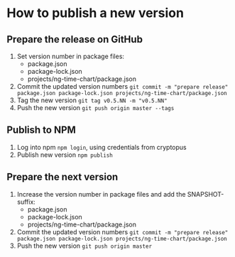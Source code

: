 How to publish a new version
===

## Prepare the release on GitHub
1. Set version number in package files:
    - package.json
    - package-lock.json
    - projects/ng-time-chart/package.json
2. Commit the updated version numbers `git commit -m "prepare release" package.json package-lock.json projects/ng-time-chart/package.json`
3. Tag the new version `git tag v0.5.NN -m "v0.5.NN"`
4. Push the new version `git push origin master --tags`

## Publish to NPM
1. Log into npm `npm login`, using credentials from cryptopus
2. Publish new version `npm publish`

## Prepare the next version
1. Increase the version number in package files and add the SNAPSHOT-suffix:
    - package.json
    - package-lock.json
    - projects/ng-time-chart/package.json
2. Commit the updated version numbers `git commit -m "prepare release" package.json package-lock.json projects/ng-time-chart/package.json`
3. Push the new version `git push origin master`
